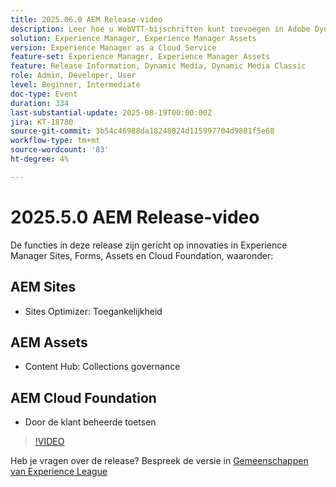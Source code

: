 ```yaml
---
title: 2025.06.0 AEM Release-video
description: Leer hoe u WebVTT-bijschriften kunt toevoegen in Adobe Dynamic Media Classic om de toegankelijkheid, SEO en het algemene bereik van uw video's te verbeteren.
solution: Experience Manager, Experience Manager Assets
version: Experience Manager as a Cloud Service
feature-set: Experience Manager, Experience Manager Assets
feature: Release Information, Dynamic Media, Dynamic Media Classic
role: Admin, Developer, User
level: Beginner, Intermediate
doc-type: Event
duration: 334
last-substantial-update: 2025-08-19T00:00:00Z
jira: KT-18780
source-git-commit: 3b54c46988da18248024d115997704d9881f5e68
workflow-type: tm+mt
source-wordcount: '83'
ht-degree: 4%

---
```



# 2025.5.0 AEM Release-video

De functies in deze release zijn gericht op innovaties in Experience Manager Sites, Forms, Assets en Cloud Foundation, waaronder:

## AEM Sites

* Sites Optimizer: Toegankelijkheid

## AEM Assets

* Content Hub: Collections governance

## AEM Cloud Foundation

* Door de klant beheerde toetsen

>[!VIDEO](https://video.tv.adobe.com/v/3470878/?learn=on&enablevpops)

Heb je vragen over de release?  Bespreek de versie in [ Gemeenschappen van Experience League ](https://adobe.ly/41aKNSd)
